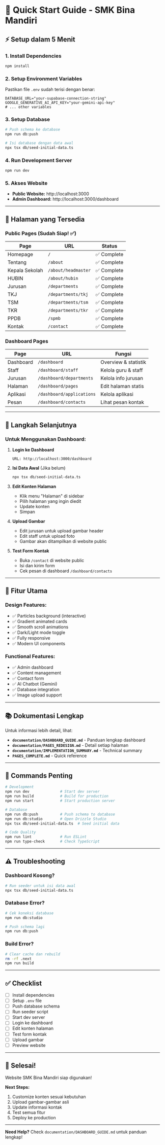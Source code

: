 # 🚀 Quick Start Guide - SMK Bina Mandiri

## ⚡ Setup dalam 5 Menit

### 1. Install Dependencies
```bash
npm install
```

### 2. Setup Environment Variables
Pastikan file `.env` sudah terisi dengan benar:
```env
DATABASE_URL="your-supabase-connection-string"
GOOGLE_GENERATIVE_AI_API_KEY="your-gemini-api-key"
# ... other variables
```

### 3. Setup Database
```bash
# Push schema ke database
npm run db:push

# Isi database dengan data awal
npx tsx db/seed-initial-data.ts
```

### 4. Run Development Server
```bash
npm run dev
```

### 5. Akses Website
- **Public Website:** http://localhost:3000
- **Admin Dashboard:** http://localhost:3000/dashboard

---

## 📄 Halaman yang Tersedia

### Public Pages (Sudah Siap! ✅)

| Page | URL | Status |
|------|-----|--------|
| Homepage | `/` | ✅ Complete |
| Tentang | `/about` | ✅ Complete |
| Kepala Sekolah | `/about/headmaster` | ✅ Complete |
| HUBIN | `/about/hubin` | ✅ Complete |
| Jurusan | `/departments` | ✅ Complete |
| TKJ | `/departments/tkj` | ✅ Complete |
| TSM | `/departments/tsm` | ✅ Complete |
| TKR | `/departments/tkr` | ✅ Complete |
| PPDB | `/spmb` | ✅ Complete |
| Kontak | `/contact` | ✅ Complete |

### Dashboard Pages

| Page | URL | Fungsi |
|------|-----|--------|
| Dashboard | `/dashboard` | Overview & statistik |
| Staff | `/dashboard/staff` | Kelola guru & staff |
| Jurusan | `/dashboard/departments` | Kelola info jurusan |
| Halaman | `/dashboard/pages` | Edit halaman statis |
| Aplikasi | `/dashboard/applications` | Kelola aplikasi |
| Pesan | `/dashboard/contacts` | Lihat pesan kontak |

---

## 🎯 Langkah Selanjutnya

### Untuk Menggunakan Dashboard:

1. **Login ke Dashboard**
   ```
   URL: http://localhost:3000/dashboard
   ```

2. **Isi Data Awal** (Jika belum)
   ```bash
   npx tsx db/seed-initial-data.ts
   ```

3. **Edit Konten Halaman**
   - Klik menu "Halaman" di sidebar
   - Pilih halaman yang ingin diedit
   - Update konten
   - Simpan

4. **Upload Gambar**
   - Edit jurusan untuk upload gambar header
   - Edit staff untuk upload foto
   - Gambar akan ditampilkan di website public

5. **Test Form Kontak**
   - Buka `/contact` di website public
   - Isi dan kirim form
   - Cek pesan di dashboard `/dashboard/contacts`

---

## 🎨 Fitur Utama

### Design Features:
- ✅ Particles background (interactive)
- ✅ Gradient animated cards
- ✅ Smooth scroll animations
- ✅ Dark/Light mode toggle
- ✅ Fully responsive
- ✅ Modern UI components

### Functional Features:
- ✅ Admin dashboard
- ✅ Content management
- ✅ Contact form
- ✅ AI Chatbot (Gemini)
- ✅ Database integration
- ✅ Image upload support

---

## 📚 Dokumentasi Lengkap

Untuk informasi lebih detail, lihat:

- **`documentation/DASHBOARD_GUIDE.md`** - Panduan lengkap dashboard
- **`documentation/PAGES_REDESIGN.md`** - Detail setiap halaman
- **`documentation/IMPLEMENTATION_SUMMARY.md`** - Technical summary
- **`PAGES_COMPLETE.md`** - Quick reference

---

## 🔧 Commands Penting

```bash
# Development
npm run dev              # Start dev server
npm run build            # Build for production
npm run start            # Start production server

# Database
npm run db:push          # Push schema to database
npm run db:studio        # Open Drizzle Studio
npx tsx db/seed-initial-data.ts  # Seed initial data

# Code Quality
npm run lint             # Run ESLint
npm run type-check       # Check TypeScript
```

---

## ⚠️ Troubleshooting

### Dashboard Kosong?
```bash
# Run seeder untuk isi data awal
npx tsx db/seed-initial-data.ts
```

### Database Error?
```bash
# Cek koneksi database
npm run db:studio

# Push schema lagi
npm run db:push
```

### Build Error?
```bash
# Clear cache dan rebuild
rm -rf .next
npm run build
```

---

## ✅ Checklist

- [ ] Install dependencies
- [ ] Setup `.env` file
- [ ] Push database schema
- [ ] Run seeder script
- [ ] Start dev server
- [ ] Login ke dashboard
- [ ] Edit konten halaman
- [ ] Test form kontak
- [ ] Upload gambar
- [ ] Preview website

---

## 🎉 Selesai!

Website SMK Bina Mandiri siap digunakan! 

**Next Steps:**
1. Customize konten sesuai kebutuhan
2. Upload gambar-gambar asli
3. Update informasi kontak
4. Test semua fitur
5. Deploy ke production

---

**Need Help?** Check `documentation/DASHBOARD_GUIDE.md` untuk panduan lengkap!

